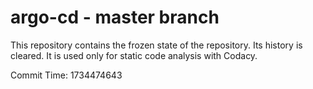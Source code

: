 # argo-cd - master branch

This repository contains the frozen state of the repository.
Its history is cleared. It is used only for static code
analysis with Codacy.

Commit Time: 1734474643
